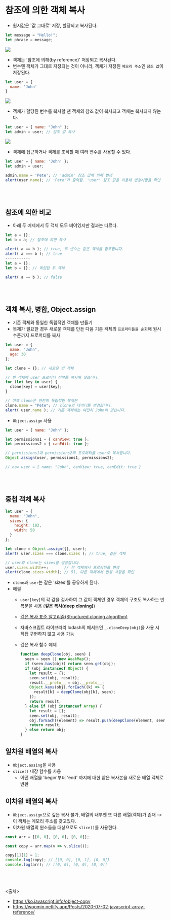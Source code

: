 # 참조에 의한 객체 복사
- 원시값은 '값 그대로' 저장, 할당되고 복사된다.

```js
let message = "Hello!";
let phrase = message;
```

<img src="02_JavaScript/img/copy1.JPG" />

<br>

- 객체는 '참조에 의해(by reference)' 저장되고 복사된다.
- 변수엔 객체가 그대로 저장되는 것이 아니라, 객체가 저장된 `메모리 주소`인 `참조 값`이 저장된다.
```js
let user = {
  name: 'John'
}
```
<img src="02_JavaScript/img/copy2.JPG" />

- 객체가 할당된 변수를 복사할 땐 객체의 참조 값이 복사되고 객체는 복사되지 않는다.

```js
let user = { name: "John" };
let admin = user; // 참조 값 복사
```

<img src="02_JavaScript/img/copy3.JPG" />

- 객체에 접근하거나 객체를 조작할 때 여러 변수를 사용할 수 있다.

```js
let user = { name: 'John' };
let admin = user;

admin.name = 'Pete'; // 'admin' 참조 값에 의해 변경
alert(user.name); // 'Pete'가 출력됨. 'user' 참조 값을 이용해 변경사항을 확인
```

<br><br>

## 참조에 의한 비교
- 아래 두 예제에서 두 객체 모두 비어있지만 결과는 다르다.

```js
let a = {};
let b = a; // 참조에 의한 복사

alert( a == b ); // true, 두 변수는 같은 객체를 참조합니다.
alert( a === b ); // true
-----------
let a = {};
let b = {}; // 독립된 두 객체

alert( a == b ); // false
```

<br><br>

## 객체 복사, 병합, Object.assign
- 기존 객체와 동일한 독립적인 객체를 만들기
- 복제가 필요한 경우 새로운 객체를 만든 다음 기존 객체의 `프로퍼티들을 순회`해 원시 수준까지 프로퍼티를 복사

```js
let user = {
  name: "John",
  age: 30
};

let clone = {}; // 새로운 빈 객체

// 빈 객체에 user 프로퍼티 전부를 복사해 넣습니다.
for (let key in user) {
  clone[key] = user[key];
}

// 이제 clone은 완전히 독립적인 복제본
clone.name = "Pete"; // clone의 데이터를 변경합니다.
alert( user.name ); // 기존 객체에는 여전히 John이 있습니다.
```

- `Object.assign` 사용

```js
let user = { name: "John" };

let permissions1 = { canView: true };
let permissions2 = { canEdit: true };

// permissions1과 permissions2의 프로퍼티를 user로 복사합니다.
Object.assign(user, permissions1, permissions2);

// now user = { name: "John", canView: true, canEdit: true }
```

<br><br>

## 중첩 객체 복사

```js
let user = {
  name: "John",
  sizes: {
    height: 182,
    width: 50
  }
};

let clone = Object.assign({}, user);
alert( user.sizes === clone.sizes ); // true, 같은 객체

// user와 clone는 sizes를 공유합니다.
user.sizes.width++;       // 한 객체에서 프로퍼티를 변경
alert(clone.sizes.width); // 51, 다른 객체에서 변경 사항을 확인
```

- `clone`과 `user`는 같은 'sizes'를 공유하게 된다.
- 해결
  - `user[key]`의 각 값을 검사하여 그 값이 객체인 경우 객체의 구조도 복사하는 반복문을 사용 (**깊은 복사(deep cloning)**)
  - [깊은 복사 표준 알고리즘(Structured cloning algorithm)](https://html.spec.whatwg.org/multipage/structured-data.html#safe-passing-of-structured-data)
  - 자바스크립트 라이브러리 lodash의 메서드인 `_.cloneDeep(obj)`을 사용 시 직접 구현하지 않고 사용 가능
  - 깊은 복사 함수 예제

    ```js
    function deepClone(obj, seen) {
      seen = seen || new WeakMap();
      if (seen.has(obj)) return seen.get(obj);
      if (obj instanceof Object) {
        let result = {};
        seen.set(obj, result);
        result.__proto__ = obj.__proto__;
        Object.keys(obj).forEach((k) => {
          result[k] = deepClone(obj[k], seen);
        });
        return result;
      } else if (obj instanceof Array) {
        let result = [];
        seen.set(obj, result);
        obj.forEach((element) => result.push(deepClone(element, seen)));
        return result;
      } else return obj;
    }
    ```

## 일차원 배열의 복사
- `Object.assing`을 사용
- `slice()` 내장 함수를 사용
  - 어떤 배열을 'begin'부터 'end' 까지에 대한 얕은 복사본을 새로운 배열 객체로 반환


## 이차원 배열의 복사
- `Object.assign`으로 깊은 복사 불가, 배열의 내부엔 또 다른 배열(객체)가 존재 -> 이 객체는 메모리 주소를 갖고있다.
- 이차원 배열의 원소들을 대상으로도 `slice()`를 사용한다.

```js
const arr = [[0, 0], [0, 0], [0, 0]];

const copy = arr.map(v => v.slice());

copy[1][1] = 1;
console.log(copy); // [[0, 0], [0, 1], [0, 0]]
console.log(arr); // [[0, 0], [0, 0], [0, 0]]
```


<br><br><br>
<출처>
- https://ko.javascript.info/object-copy
- https://woomin.netlify.app/Posts/2020-07-02-javascript-array-reference/
